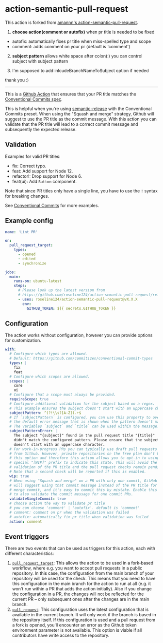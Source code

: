 # action-semantic-pull-request

This action is forked from [amannn's action-semantic-pull-request](https://github.com/amannn/action-semantic-pull-request).

1. **choose action(comment or autofix)** when pr title is needed to be fixed

- autofix: automatically fixes pr title when miss-spelled type and scope
- comment: adds comment on your pr (default is 'comment')

2. **subject pattern** allows white space after colon(:)
   you can control subject with subject pattern

3. I'm supposed to add inlcudeBranchNameToSubject option if needed

thank you :)

---

This is a [Github Action](https://github.com/features/actions) that ensures that your PR title matches the [Conventional Commits spec](https://www.conventionalcommits.org/).

This is helpful when you're using [semantic-release](https://github.com/semantic-release/semantic-release) with the Conventional Commits preset. When using the "Squash and merge" strategy, Github will suggest to use the PR title as the commit message. With this action you can validate that the PR title will lead to a correct commit message and subsequently the expected release.

## Validation

Examples for valid PR titles:

- fix: Correct typo.
- feat: Add support for Node 12.
- refactor!: Drop support for Node 6.
- feat(ui): Add `Button` component.

Note that since PR titles only have a single line, you have to use the `!` syntax for breaking changes.

See [Conventional Commits](https://www.conventionalcommits.org/) for more examples.

## Example config

```yml
name: 'Lint PR'

on:
  pull_request_target:
    types:
      - opened
      - edited
      - synchronize

jobs:
  main:
    runs-on: ubuntu-latest
    steps:
      # Please look up the latest version from
      # https://github.com/roseline124/action-semantic-pull-request/releases
      - uses: roseline124/action-semantic-pull-request@vX.X.X
        env:
          GITHUB_TOKEN: ${{ secrets.GITHUB_TOKEN }}
```

## Configuration

The action works without configuration, however you can provide options for customization.

```yml
with:
  # Configure which types are allowed.
  # Default: https://github.com/commitizen/conventional-commit-types
  types: |
    fix
    feat
  # Configure which scopes are allowed.
  scopes: |
    core
    ui
  # Configure that a scope must always be provided.
  requireScope: true
  # Configure additional validation for the subject based on a regex.
  # This example ensures the subject doesn't start with an uppercase character.
  subjectPattern: ^(?!\\s?[A-Z]).+$
  # If `subjectPattern` is configured, you can use this property to override
  # the default error message that is shown when the pattern doesn't match.
  # The variables `subject` and `title` can be used within the message.
  subjectPatternError: |
    The subject "{subject}" found in the pull request title "{title}"
    didn't match the configured pattern. Please ensure that the subject
    doesn't start with an uppercase character.
  # For work-in-progress PRs you can typically use draft pull requests
  # from Github. However, private repositories on the free plan don't have
  # this option and therefore this action allows you to opt-in to using the
  # special "[WIP]" prefix to indicate this state. This will avoid the
  # validation of the PR title and the pull request checks remain pending.
  # Note that a second check will be reported if this is enabled.
  wip: true
  # When using "Squash and merge" on a PR with only one commit, GitHub
  # will suggest using that commit message instead of the PR title for the
  # merge commit, and it's easy to commit this by mistake. Enable this option
  # to also validate the commit message for one commit PRs.
  validateSingleCommit: true
  # choose action the way to validate pr title
  # you can choose 'comment' | 'autofix'. default is 'comment'
  # comment: comment on pr when the validation was failed
  # autofix: automatically fix pr title when validation was failed
  action: comment
```

## Event triggers

There are two events that can be used as triggers for this action, each with different characteristics:

1. [`pull_request_target`](https://docs.github.com/en/actions/reference/events-that-trigger-workflows#pull_request_target): This allows the action to be used in a fork-based workflow, where e.g. you want to accept pull requests in a public repository. In this case, the configuration from the main branch of your repository will be used for the check. This means that you need to have this configuration in the main branch for the action to run at all (e.g. it won't run within a PR that adds the action initially). Also if you change the configuration in a PR, the changes will not be reflected for the current PR – only subsequent ones after the changes are in the main branch.
2. [`pull_request`](https://docs.github.com/en/actions/reference/events-that-trigger-workflows#pull_request): This configuration uses the latest configuration that is available in the current branch. It will only work if the branch is based in the repository itself. If this configuration is used and a pull request from a fork is opened, you'll encounter an error as the Github token environment parameter is not available. This option is viable if all contributors have write access to the repository.
